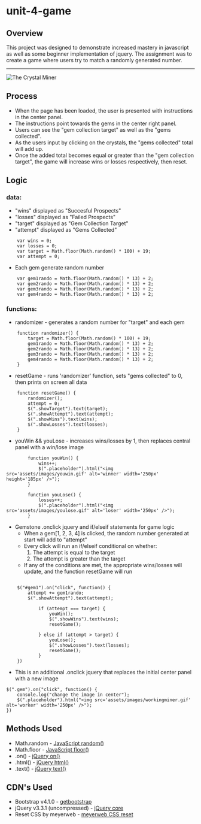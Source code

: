 # unit-4-game #

## Overview

This project was designed to demonstrate increased mastery in javascript as well as some beginner implementation of jquery. The assignment was to create a game where users try to match a randomly generated number. 
* * *
![The Crystal Miner](https://cdn.discordapp.com/attachments/276798661256806410/440716590640791572/readme1.png)

## Process

- When the page has been loaded, the user is presented with instructions in the center panel.
- The instructions point towards the gems in the center right panel.
- Users can see the "gem collection target" as well as the "gems collected".
- As the users input by clicking on the crystals, the "gems collected" total will add up.
- Once the added total becomes equal or greater than the "gem collection target", the game will increase wins or losses respectively, then reset.

## Logic

### data:

- "wins" displayed as "Succesful Prospects"
- "losses" displayed as "Failed Prospects"
- "target" displayed as "Gem Collection Target"
- "attempt" displayed as "Gems Collected"
```
    var wins = 0;
    var losses = 0;
    var target = Math.floor(Math.random() * 100) + 19;
    var attempt = 0;
```
- Each gem generate random number
```
    var gem1rando = Math.floor(Math.random() * 13) + 2;
    var gem2rando = Math.floor(Math.random() * 13) + 2;
    var gem3rando = Math.floor(Math.random() * 13) + 2;
    var gem4rando = Math.floor(Math.random() * 13) + 2;
```

### functions:

- randomizer - generates a random number for "target" and each gem
```       
    function randomizer() {
        target = Math.floor(Math.random() * 100) + 19;
        gem1rando = Math.floor(Math.random() * 13) + 2;
        gem2rando = Math.floor(Math.random() * 13) + 2;
        gem3rando = Math.floor(Math.random() * 13) + 2;
        gem4rando = Math.floor(Math.random() * 13) + 2;
    }
```
- resetGame - runs 'randomizer' function, sets "gems collected" to 0, then prints on screen all data
```
    function resetGame() {
        randomizer();
        attempt = 0;
        $(".showTarget").text(target);
        $(".showAttempt").text(attempt);
        $(".showWins").text(wins);
        $(".showLosses").text(losses);
    }
```
- youWin && youLose - increases wins/losses by 1, then replaces central panel with a win/lose image
```
        function youWin() {
            wins++;
            $(".placeholder").html("<img src='assets/images/youwin.gif' alt='winner' width='250px' height='185px' />");
        }

        function youLose() {
            losses++;
            $(".placeholder").html("<img src='assets/images/youlose.gif' alt='loser' width='250px' />");
        }
```
- Gemstone .onclick jquery and if/elseif statements for game logic
    - When a gem[1, 2, 3, 4] is clicked, the random number generated at start will add to "attempt"
    - Every click will run an if/elseif conditional on whether:
        1. The attempt is equal to the target
        2. The attempt is greater than the target
    - If any of the conditions are met, the appropriate wins/losses will update, and the function resetGame will run
```

    $("#gem1").on("click", function() {
        attempt += gem1rando;
        $(".showAttempt").text(attempt);
        
            if (attempt === target) {
                youWin();
                $(".showWins").text(wins);
                resetGame();

            } else if (attempt > target) {
                youLose();
                $(".showLosses").text(losses);
                resetGame();
            }
    })
```
- This is an additional .onclick jquery that replaces the initial center panel with a new image
```
$(".gem").on("click", function() {
    console.log("change the image in center");
    $(".placeholder").html("<img src='assets/images/workingminer.gif' alt='worker' width='250px' />");
})
```

## Methods Used

- Math.random - [JavaScript random()](https://www.w3schools.com/jsref/jsref_random.asp)
- Math.floor - [JavaScript floor()](https://www.w3schools.com/jsref/jsref_floor.asp)
- .on() - [jQuery on()](https://www.w3schools.com/jquery/event_on.asp)
- .html() - [jQuery html()](https://www.w3schools.com/jquery/html_html.asp)
- .text() - [jQuery text()](https://www.w3schools.com/jquery/html_text.asp)

## CDN's Used

- Bootstrap v4.1.0 - [getbootstrap](https://getbootstrap.com/)
- jQuery v3.3.1 (uncompressed) - [jQuery core](https://code.jquery.com/)
- Reset CSS by meyerweb - [meyerweb CSS reset](https://meyerweb.com/eric/tools/css/reset/)




